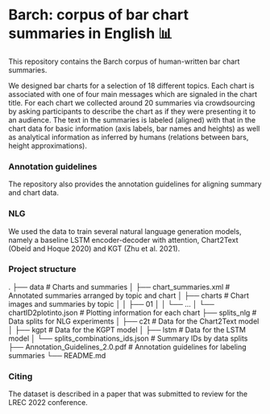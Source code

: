 # Barch: corpus of bar chart summaries in English :bar_chart:

This repository contains the Barch corpus of human-written bar chart summaries. 

We designed bar charts for a selection of 18 different topics. Each chart is associated with one of four main messages which are signaled in the chart title. For each chart we collected around 20 summaries via crowdsourcing by asking participants to describe the chart as if they were presenting it to an audience. The text in the summaries is labeled (aligned) with that in the chart data for basic information (axis labels, bar names and heights) as well as analytical information as inferred by humans (relations between bars, height approximations).

### Annotation guidelines
The repository also provides the annotation guidelines for aligning summary and chart data.

### NLG
We used the data to train several natural language generation models, namely a baseline LSTM encoder-decoder with attention, Chart2Text (Obeid and Hoque 2020) and KGT (Zhu et al. 2021).


### Project structure

.
├── data                    			# Charts and summaries
│   ├── chart_summaries.xml			# Annotated summaries arranged by topic and chart
│   ├── charts		     			# Chart images and summaries by topic
│   │   ├── 01
│   │   └── ...
│   └── chartID2plotinto.json 		# Plotting information for each chart
├── splits_nlg                		# Data splits for NLG experiments
│   ├── c2t					# Data for the Chart2Text model
│   ├── kgpt					# Data for the KGPT model
│   ├── lstm					# Data for the LSTM model
│   └── splits\_combinations\_ids.json	# Summary IDs by data splits
├── Annotation\_Guidelines\_2.0.pdf		# Annotation guidelines for labeling summaries
└── README.md


### Citing
The dataset is described in a paper that was submitted to review for the LREC 2022 conference.


